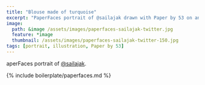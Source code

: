 ```yaml
---
title: "Blouse made of turquoise"
excerpt: "PaperFaces portrait of @sailajak drawn with Paper by 53 on an iPad."
image: 
  path: &image /assets/images/paperfaces-sailajak-twitter.jpg 
  feature: *image
  thumbnail: /assets/images/paperfaces-sailajak-twitter-150.jpg
tags: [portrait, illustration, Paper by 53]
---
```


aperFaces portrait of [@sailajak](https://twitter.com/sailajak).

{% include boilerplate/paperfaces.md %}
